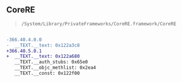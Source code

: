 ## CoreRE

> `/System/Library/PrivateFrameworks/CoreRE.framework/CoreRE`

```diff

-366.40.4.0.0
-  __TEXT.__text: 0x122a3c8
+366.40.5.0.1
+  __TEXT.__text: 0x122a680
   __TEXT.__auth_stubs: 0x65e0
   __TEXT.__objc_methlist: 0x2ea4
   __TEXT.__const: 0x122f00

```
